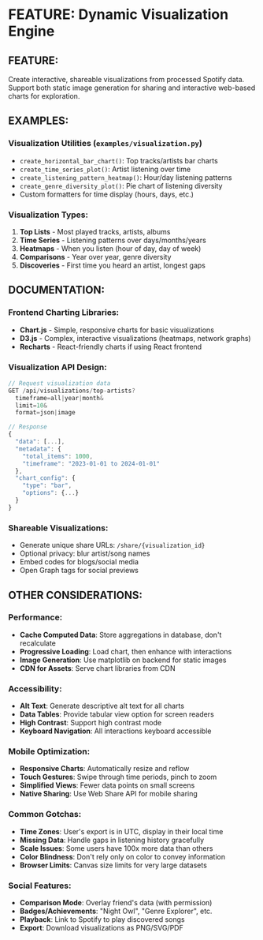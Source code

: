 # FEATURE: Dynamic Visualization Engine

## FEATURE:
Create interactive, shareable visualizations from processed Spotify data. Support both static image generation for sharing and interactive web-based charts for exploration.

## EXAMPLES:

### Visualization Utilities (`examples/visualization.py`)
- `create_horizontal_bar_chart()`: Top tracks/artists bar charts
- `create_time_series_plot()`: Artist listening over time
- `create_listening_pattern_heatmap()`: Hour/day listening patterns
- `create_genre_diversity_plot()`: Pie chart of listening diversity
- Custom formatters for time display (hours, days, etc.)

### Visualization Types:
1. **Top Lists** - Most played tracks, artists, albums
2. **Time Series** - Listening patterns over days/months/years  
3. **Heatmaps** - When you listen (hour of day, day of week)
4. **Comparisons** - Year over year, genre diversity
5. **Discoveries** - First time you heard an artist, longest gaps

## DOCUMENTATION:

### Frontend Charting Libraries:
- **Chart.js** - Simple, responsive charts for basic visualizations
- **D3.js** - Complex, interactive visualizations (heatmaps, network graphs)
- **Recharts** - React-friendly charts if using React frontend

### Visualization API Design:
```typescript
// Request visualization data
GET /api/visualizations/top-artists?
  timeframe=all|year|month&
  limit=10&
  format=json|image

// Response
{
  "data": [...],
  "metadata": {
    "total_items": 1000,
    "timeframe": "2023-01-01 to 2024-01-01"
  },
  "chart_config": {
    "type": "bar",
    "options": {...}
  }
}
```

### Shareable Visualizations:
- Generate unique share URLs: `/share/{visualization_id}`
- Optional privacy: blur artist/song names
- Embed codes for blogs/social media
- Open Graph tags for social previews

## OTHER CONSIDERATIONS:

### Performance:
- **Cache Computed Data**: Store aggregations in database, don't recalculate
- **Progressive Loading**: Load chart, then enhance with interactions
- **Image Generation**: Use matplotlib on backend for static images
- **CDN for Assets**: Serve chart libraries from CDN

### Accessibility:
- **Alt Text**: Generate descriptive alt text for all charts
- **Data Tables**: Provide tabular view option for screen readers
- **High Contrast**: Support high contrast mode
- **Keyboard Navigation**: All interactions keyboard accessible

### Mobile Optimization:
- **Responsive Charts**: Automatically resize and reflow
- **Touch Gestures**: Swipe through time periods, pinch to zoom
- **Simplified Views**: Fewer data points on small screens
- **Native Sharing**: Use Web Share API for mobile sharing

### Common Gotchas:
- **Time Zones**: User's export is in UTC, display in their local time
- **Missing Data**: Handle gaps in listening history gracefully
- **Scale Issues**: Some users have 100x more data than others
- **Color Blindness**: Don't rely only on color to convey information
- **Browser Limits**: Canvas size limits for very large datasets

### Social Features:
- **Comparison Mode**: Overlay friend's data (with permission)
- **Badges/Achievements**: "Night Owl", "Genre Explorer", etc.
- **Playback**: Link to Spotify to play discovered songs
- **Export**: Download visualizations as PNG/SVG/PDF